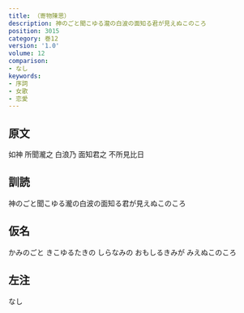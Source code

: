 ```yaml
---
title: （寄物陳思）
description: 神のごと聞こゆる瀧の白波の面知る君が見えぬこのころ
position: 3015
category: 巻12
version: '1.0'
volume: 12
comparison:
- なし
keywords:
- 序詞
- 女歌
- 恋愛
---
```


## 原文

如神 所聞瀧之 白浪乃 面知君之 不所見比日

## 訓読

神のごと聞こゆる瀧の白波の面知る君が見えぬこのころ

## 仮名

かみのごと きこゆるたきの しらなみの おもしるきみが みえぬこのころ

## 左注

なし
